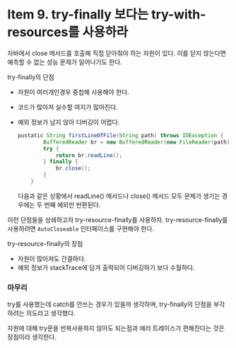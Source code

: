 # Item 9. try-finally 보다는 try-with-resources를 사용하라

자바에서 close 메서드를 호출해 직접 닫아줘야 하는 자원이 있다. 이를 닫지 않는다면 예측할 수 없는 성능 문제가 일어나기도 한다.

try-finally의 단점

- 자원이 여러개인경우 중첩해 사용해야 한다.
- 코드가 많아져 실수할 여지가 많아진다.
- 예외 정보가 남지 않아 디버깅이 어렵다.
    
    ```java
    pustatic String firstLineOfFile(String path) throws IOException {
            BufferedReader br = new BufferedReader(new FileReader(path));
            try {
                return br.readLine();
            } finally {
                br.close();
            }
        }
    ```
    
    다음과 같은 상황에서 readLine() 메서드나 close() 메서드 모두 문제가 생기는 경우에는 두 번째 예외만 반환된다.
    

이런 단점들을 상쇄하고자 try-resource-finally를 사용하자. try-resource-finally를 사용하려면 `AutoCloseable` 인터페이스를 구현해야 한다.

try-resource-finally의 장점

- 자원이 많아져도 간결하다.
- 예외 정보가 stackTrace에 담겨 출력되어 디버깅하기 보다 수월하다.

### 마무리

try를 사용했는데 catch를 안쓰는 경우가 있을까 생각하며, try-finally의 단점을 부각하려는 의도라고 생각했다.

자원에 대해 try문을 반복사용하지 않아도 되는점과 에러 트레이스가 편해진다는 것은 장점이라 생각한다.
